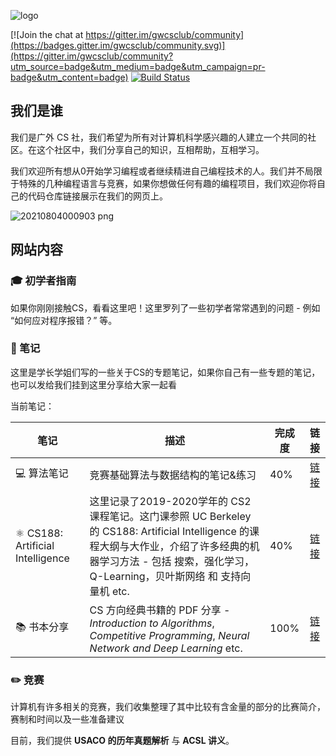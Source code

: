 ![logo](http://markdown-img-1304853431.cosgz.myqcloud.com/20210608234649.png)

[![Join the chat at https://gitter.im/gwcsclub/community](https://badges.gitter.im/gwcsclub/community.svg)](https://gitter.im/gwcsclub/community?utm_source=badge&utm_medium=badge&utm_campaign=pr-badge&utm_content=badge) [![Build Status](https://img.shields.io/endpoint.svg?url=https%3A%2F%2Factions-badge.atrox.dev%2FMarkChenYutian%2Fgwcsclub%2Fbadge%3Fref%3Dmain&style=flat)](https://actions-badge.atrox.dev/MarkChenYutian/gwcsclub/goto?ref=main) 


## 我们是谁

我们是广外 CS 社，我们希望为所有对计算机科学感兴趣的人建立一个共同的社区。在这个社区中，我们分享自己的知识，互相帮助，互相学习。

我们欢迎所有想从0开始学习编程或者继续精进自己编程技术的人。我们并不局限于特殊的几种编程语言与竞赛，如果你想做任何有趣的编程项目，我们欢迎你将自己的代码仓库链接展示在我们的网页上。



![20210804000903 png](https://user-images.githubusercontent.com/47029019/136429490-1d273dce-0f80-4c31-877c-9d9d6b867a58.jpeg)


## 网站内容

### :mortar_board: 初学者指南

如果你刚刚接触CS，看看这里吧！这里罗列了一些初学者常常遇到的问题 - 例如 “如何应对程序报错？” 等。

### :book: 笔记

这里是学长学姐们写的一些关于CS的专题笔记，如果你自己有一些专题的笔记，也可以发给我们挂到这里分享给大家一起看

当前笔记：

| 笔记                                         | 描述                                                         | 完成度 |                             链接                             |
| -------------------------------------------- | ------------------------------------------------------------ | ------ | :----------------------------------------------------------: |
| :computer: 算法笔记                          | 竞赛基础算法与数据结构的笔记&练习                            | 40%    | <a class="tag" href="http://gwcs.xyz/secondary-pages/2021/03/04/notes.html">链接</a> |
| :atom_symbol: CS188: Artificial Intelligence | 这里记录了2019-2020学年的 CS2 课程笔记。这门课参照 UC Berkeley 的 CS188: Artificial Intelligence 的课程大纲与大作业，介绍了许多经典的机器学习方法 - 包括 搜索，强化学习，Q-Learning，贝叶斯网络 和 支持向量机 etc. | 40%    | <a class="tag" href="http://gwcs.xyz/2021/02/24/CS188-Home.html">链接</a> |
| :books: 书本分享                             | CS 方向经典书籍的 PDF 分享 - *Introduction to Algorithms*, *Competitive Programming*, *Neural Network and Deep Learning* etc. | 100%   |  <a class="tag" href="http://gwcs.xyz/2021/04/15/book-sharing.html">链接</a>|

### :pencil2: 竞赛

计算机有许多相关的竞赛，我们收集整理了其中比较有含金量的部分的比赛简介，赛制和时间以及一些准备建议

目前，我们提供 **USACO 的历年真题解析** 与 **ACSL 讲义**。

